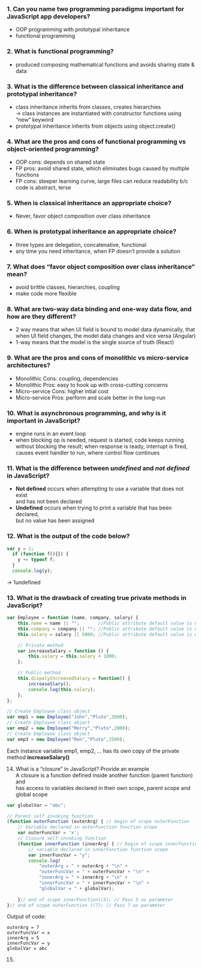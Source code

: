 ### 1. Can you name two programming paradigms important for JavaScript app developers?  
* OOP programming with prototypal inheritance  
* functional programming  

### 2. What is functional programming?  
* produced composing mathematical functions and avoids sharing state & data  

### 3. What is the difference between classical inheritance and prototypal inheritance?  
* class inheritance inherits from classes, creates hierarchies  
	-> class instances are instantiated with constructor functions using “new” keyword  
* prototypal inheritance inherits from objects using object.create()  

### 4. What are the pros and cons of functional programming vs object-oriented programming?  
* OOP cons: depends on shared state  
* FP pros: avoid shared state, which eliminates bugs caused by multiple functions  
* FP cons: steeper learning curve, large files can reduce readability b/c code is abstract, terse  

### 5. When is classical inheritance an appropriate choice?  
* Never, favor object composition over class inheritance  

### 6. When is prototypal inheritance an appropriate choice?  
* three types are delegation, concatenative, functional  
* any time you need inheritance, when FP doesn’t provide a solution  

### 7. What does “favor object composition over class inheritance” mean?  
* avoid brittle classes, hierarchies, coupling  
* make code more flexible  

### 8. What are two-way data binding and one-way data flow, and how are they different?  
* 2 way means that when UI field is bound to model data dynamically, that when UI field changes, the  model data changes and vice versa (Angular)  
* 1-way means that the model is the single source of truth (React)  

### 9. What are the pros and cons of monolithic vs micro-service architectures?  
* Monolithic Cons:  coupling, dependencies  
* Monolithic Pros: easy to hook up with cross-cutting concerns  
* Micro-service Cons:  higher intial cost  
* Micro-service Pros: perform and scale better in the long-run  

### 10. What is asynchronous programming, and why is it important in JavaScript?  
* engine runs in an event loop  
* when blocking op is needed, request is started, code keeps running without blocking the result; when  response is ready, interrupt is fired, causes event handler to run, where control flow continues  

### 11. What is the difference between *undefined* and *not* *defined*  in JavaScript?  
* **Not defined** occurs when attempting to use a variable that does not exist  
and has not been declared
* **Undefined** occurs when trying to print a variable that has been declared,  
but no value has been assigned  

### 12. What is the output of the code below?  
```javascript
var y = 1;
  if (function f(){}) {
    y += typeof f;
  }
  console.log(y);
```
-> 1undefined

### 13. What is the drawback of creating true private methods in JavaScript?  
```javascript
var Employee = function (name, company, salary) {
    this.name = name || "";       //Public attribute default value is null
    this.company = company || ""; //Public attribute default value is null
    this.salary = salary || 5000; //Public attribute default value is null

    // Private method
    var increaseSalary = function () {
        this.salary = this.salary + 1000;
    };

    // Public method
    this.dispalyIncreasedSalary = function() {
        increaseSlary();
        console.log(this.salary);
    };
};

// Create Employee class object
var emp1 = new Employee("John","Pluto",3000);
// Create Employee class object
var emp2 = new Employee("Merry","Pluto",2000);
// Create Employee class object
var emp3 = new Employee("Ren","Pluto",2500);
```
Each instance variable emp1, emp2, ... has its own copy of the private method **increaseSalary()**  

14. What is a “closure” in JavaScript? Provide an example  
A closure is a function defined inside another function (parent function) and  
has access to variables declared in their own scope, parent scope and global scope  
```javascript
var globalVar = "abc"; 

// Parent self invoking function 
(function outerFunction (outerArg) { // begin of scope outerFunction
    // Variable declared in outerFunction function scope 
    var outerFuncVar = 'x';    
    // Closure self-invoking function 
    (function innerFunction (innerArg) { // begin of scope innerFunction
        // variable declared in innerFunction function scope
        var innerFuncVar = "y"; 
        console.log(          
            "outerArg = " + outerArg + "\n" +
            "outerFuncVar = " + outerFuncVar + "\n" +
            "innerArg = " + innerArg + "\n" +
            "innerFuncVar = " + innerFuncVar + "\n" +
            "globalVar = " + globalVar);
 
    }// end of scope innerFunction)(5); // Pass 5 as parameter 
}// end of scope outerFunction )(7); // Pass 7 as parameter 
```
Output of code:
```
outerArg = 7
outerFuncVar = x
innerArg = 5
innerFuncVar = y
globalVar = abc
```

15. 


























